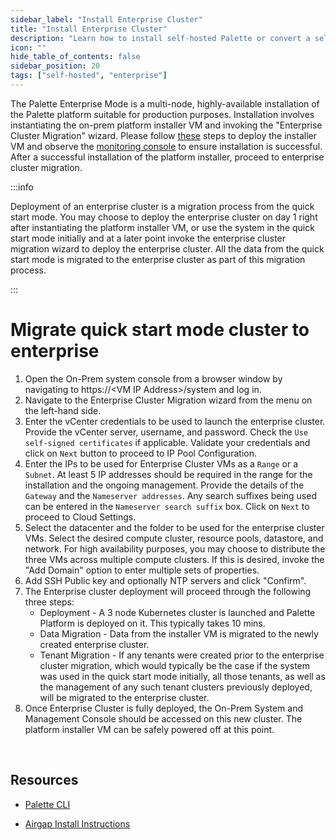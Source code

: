 ```yaml
---
sidebar_label: "Install Enterprise Cluster"
title: "Install Enterprise Cluster"
description: "Learn how to install self-hosted Palette or convert a self-hosted single node cluster to a highly available three node cluster."
icon: ""
hide_table_of_contents: false
sidebar_position: 20
tags: ["self-hosted", "enterprise"]
---
```





The Palette Enterprise Mode is a multi-node, highly-available installation of the Palette platform suitable for production purposes. Installation involves instantiating the on-prem platform installer VM and invoking the "Enterprise Cluster Migration" wizard. Please follow [these](deploying-the-platform-installer.md) steps to deploy the installer VM and observe the [monitoring console](deploying-the-platform-installer.md#monitor-installation) to ensure installation is successful. After a successful installation of the platform installer, proceed to enterprise cluster migration.

:::info

Deployment of an enterprise cluster is a migration process from the quick start mode. You may choose to deploy the enterprise cluster on day 1 right after instantiating the platform installer VM, or use the system in the quick start mode initially and at a later point invoke the enterprise cluster migration wizard to deploy the enterprise cluster. All the data from the quick start mode is migrated to the enterprise cluster as part of this migration process.

:::

# Migrate quick start mode cluster to enterprise

1. Open the On-Prem system console from a browser window by navigating to https://&lt;VM IP Address&gt;/system and log in.
2. Navigate to the Enterprise Cluster Migration wizard from the menu on the left-hand side.
3. Enter the vCenter credentials to be used to launch the enterprise cluster. Provide the vCenter server, username, and password. Check the `Use self-signed certificates` if applicable. Validate your credentials and click on `Next` button to proceed to IP Pool Configuration.
4. Enter the IPs to be used for Enterprise Cluster VMs as a `Range` or a `Subnet`. At least 5 IP addresses should be required in the range for the installation and the ongoing management. Provide the details of the `Gateway` and the `Nameserver addresses`. Any search suffixes being used can be entered in the `Nameserver search suffix` box. Click on `Next` to proceed to Cloud Settings.
5. Select the datacenter and the folder to be used for the enterprise cluster VMs. Select the desired compute cluster, resource pools, datastore, and network. For high availability purposes, you may choose to distribute the three VMs across multiple compute clusters. If this is desired, invoke the "Add Domain" option to enter multiple sets of properties.
6. Add SSH Public key and optionally NTP servers and click "Confirm".
7. The Enterprise cluster deployment will proceed through the following three steps:
   * Deployment - A 3 node Kubernetes cluster is launched and Palette Platform is deployed on it. This typically takes 10 mins.
   * Data Migration - Data from the installer VM is migrated to the newly created enterprise cluster.
   * Tenant Migration - If any tenants were created prior to the enterprise cluster migration, which would typically be the case if the system was used in the quick start mode initially, all those tenants, as well as the management of any such tenant clusters previously deployed, will be migrated to the enterprise cluster.
8. Once Enterprise Cluster is fully deployed, the On-Prem System and Management Console should be accessed on this new cluster. The platform installer VM can be safely powered off at this point.



<br />

## Resources

- [Palette CLI](../palette-cli/install-palette-cli.md#download-and-setup)


- [Airgap Install Instructions](air-gap-repo.md)
